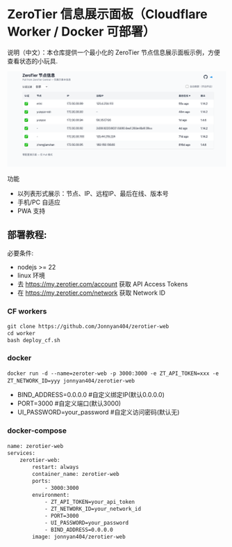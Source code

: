# ZeroTier 信息展示面板（Cloudflare Worker / Docker 可部署）

说明（中文）：本仓库提供一个最小化的 ZeroTier 节点信息展示面板示例，方便查看状态的小玩具.


![](https://github.com/Jonnyan404/zerotier-web/blob/main/demo.png)

功能
- 以列表形式展示：节点、IP、远程IP、最后在线、版本号
- 手机/PC 自适应
- PWA 支持


## 部署教程:

必要条件:
- nodejs >= 22
- linux 环境
- 去 https://my.zerotier.com/account 获取 API Access Tokens
- 在 https://my.zerotier.com/network 获取 Network ID

### CF workers

```
git clone https://github.com/Jonnyan404/zerotier-web
cd worker
bash deploy_cf.sh
```


### docker

`docker run -d --name=zeroter-web -p 3000:3000 -e ZT_API_TOKEN=xxx -e ZT_NETWORK_ID=yyy jonnyan404/zerotier-web`

- BIND_ADDRESS=0.0.0.0 #自定义绑定IP(默认0.0.0.0)
- PORT=3000 #自定义端口(默认3000)
- UI_PASSWORD=your_password #自定义访问密码(默认无)


### docker-compose

```
name: zerotier-web
services:
    zerotier-web:
        restart: always
        container_name: zerotier-web
        ports:
            - 3000:3000
        environment:
            - ZT_API_TOKEN=your_api_token
            - ZT_NETWORK_ID=your_network_id
            - PORT=3000
            - UI_PASSWORD=your_password
            - BIND_ADDRESS=0.0.0.0
        image: jonnyan404/zerotier-web
```